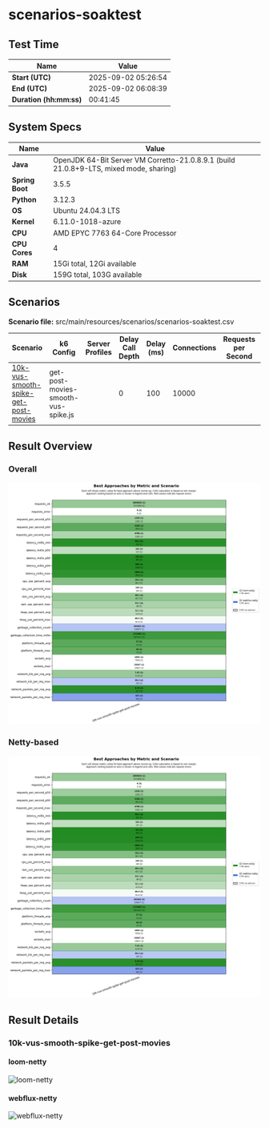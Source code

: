 # scenarios-soaktest

## Test Time

| **Name**                | **Value** |
|-------------------------|-----------|
| **Start (UTC)** | 2025-09-02 05:26:54 |
| **End (UTC)** | 2025-09-02 06:08:39 |
| **Duration (hh:mm:ss)** | 00:41:45 |

## System Specs

| **Name**                | **Value** |
|-------------------------|-----------|
| **Java** | OpenJDK 64-Bit Server VM Corretto-21.0.8.9.1 (build 21.0.8+9-LTS, mixed mode, sharing) |
| **Spring Boot** | 3.5.5 |
| **Python** | 3.12.3 |
| **OS** | Ubuntu 24.04.3 LTS |
| **Kernel** | 6.11.0-1018-azure |
| **CPU** | AMD EPYC 7763 64-Core Processor |
| **CPU Cores** | 4 |
| **RAM** | 15Gi total, 12Gi available |
| **Disk** | 159G total, 103G available |

## Scenarios

**Scenario file:** src/main/resources/scenarios/scenarios-soaktest.csv

| Scenario | k6 Config | Server Profiles | Delay Call Depth | Delay (ms) | Connections | Requests per Second | Warmup Duration (s) | Test Duration (s) |
|----------|-----------|-----------------|------------------|------------|-------------|---------------------|---------------------|------------------|
| [10k-vus-smooth-spike-get-post-movies](#10k-vus-smooth-spike-get-post-movies) | get-post-movies-smooth-vus-spike.js |  | 0 | 100 | 10000 |  | 0 | 1200 |

## Result Overview

### Overall

![Overall Results](./results.png)
### Netty-based

![Netty Results](./results-netty.png)

## Result Details


### 10k-vus-smooth-spike-get-post-movies

#### loom-netty

![loom-netty](./10k-vus-smooth-spike-get-post-movies/loom-netty.png)

#### webflux-netty

![webflux-netty](./10k-vus-smooth-spike-get-post-movies/webflux-netty.png)


